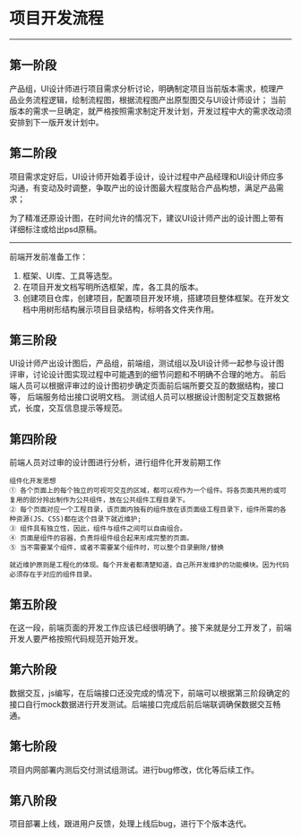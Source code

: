 # 项目开发流程

---

## 第一阶段

产品组，UI设计师进行项目需求分析讨论，明确制定项目当前版本需求，梳理产品业务流程逻辑，绘制流程图，根据流程图产出原型图交与UI设计师设计；
当前版本的需求一旦确定，就严格按照需求制定开发计划，开发过程中大的需求改动须安排到下一版开发计划中。

## 第二阶段

项目需求定好后，UI设计师开始着手设计，设计过程中产品经理和UI设计师应多沟通，有变动及时调整，争取产出的设计图最大程度贴合产品构想，满足产品需求；

为了精准还原设计图，在时间允许的情况下，建议UI设计师产出的设计图上带有详细标注或给出psd原稿。

---
前端开发前准备工作：

1. 框架、UI库、工具等选型。
2. 在项目开发文档写明所选框架，库，各工具的版本。
3. 创建项目仓库，创建项目，配置项目开发环境，搭建项目整体框架。在开发文档中用树形结构展示项目目录结构，标明各文件夹作用。

## 第三阶段

UI设计师产出设计图后，产品组，前端组，测试组以及UI设计师一起参与设计图评审，讨论设计图实现过程中可能遇到的细节问题和不明确不合理的地方。
前后端人员可以根据评审过的设计图初步确定页面前后端所要交互的数据结构，接口等， 后端服务给出接口说明文档。
测试组人员可以根据设计图制定交互数据格式，长度，交互信息提示等规范。

## 第四阶段

前端人员对过审的设计图进行分析，进行组件化开发前期工作

    组件化开发思想
    ① 各个页面上的每个独立的可视可交互的区域，都可以视作为一个组件。将各页面共用的或可复用的部分拎出制作为公共组件，放在公共组件工程目录下。
    ② 每个页面对应一个工程目录，该页面内独有的组件放在该页面级工程目录下，组件所需的各种资源(JS、CSS)都在这个目录下就近维护;
    ③ 组件具有独立性，因此，组件与组件之间可以自由组合。
    ④ 页面是组件的容器，负责将组件组合起来形成完整的页面。
    ⑤ 当不需要某个组件，或者不需要某个组件时，可以整个目录删除/替换

    就近维护原则是工程化的体现。每个开发者都清楚知道，自己所开发维护的功能模块。因为代码必须存在于对应的组件目录。

## 第五阶段

在这一段，前端页面的开发工作应该已经很明确了。接下来就是分工开发了，前端开发人要严格按照代码规范开始开发。

## 第六阶段

数据交互，js编写，在后端接口还没完成的情况下，前端可以根据第三阶段确定的接口自行mock数据进行开发测试。后端接口完成后前后端联调确保数据交互畅通。

## 第七阶段

项目内网部署内测后交付测试组测试。进行bug修改，优化等后续工作。

## 第八阶段

项目部署上线，跟进用户反馈，处理上线后bug，进行下个版本迭代。
